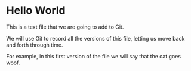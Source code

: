 # Hello World

This is a text file that we are going to add to Git.

We will use Git to record all the versions of this file, 
letting us move back and forth through time. 

For example, in this first version of the file we 
will say that the cat goes woof.

